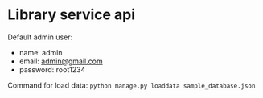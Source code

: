 # Library service api


Default admin user:
- name: admin
- email: admin@gmail.com
- password: root1234

Command for load data: ```python manage.py loaddata sample_database.json```
